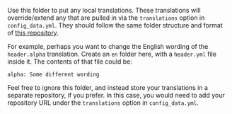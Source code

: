 Use this folder to put any local translations. These translations will override/extend any that are pulled in via the `translations` option in `config_data.yml`. They should follow the same folder structure and format of [this repository](https://github.com/open-sdg/sdg-translations).

For example, perhaps you want to change the English wording of the `header.alpha` translation. Create an `en` folder here, with a `header.yml` file inside it. The contents of that file could be:

```
alpha: Some different wording
```

Feel free to ignore this folder, and instead store your translations in a separate repository, if you prefer. In this case, you would need to add your repository URL under the `translations` option in `config_data.yml`.
